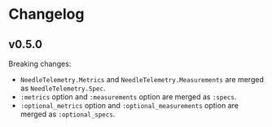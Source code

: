 # Changelog

## v0.5.0

Breaking changes:

- `NeedleTelemetry.Metrics` and `NeedleTelemetry.Measurements` are merged as `NeedleTelemetry.Spec`.
- `:metrics` option and `:measurements` option are merged as `:specs`.
- `:optional_metrics` option and `:optional_measurements` option are merged as `:optional_specs`.
